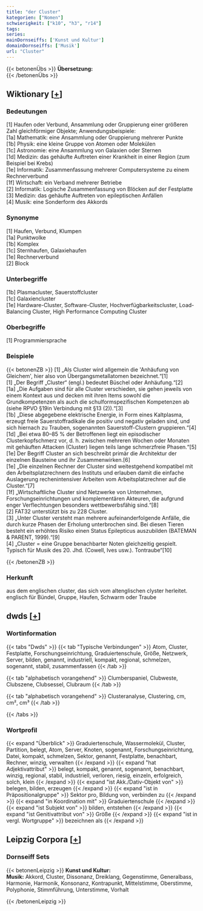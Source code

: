 ```yaml
---
title: "der Cluster"
kategorien: ["Nomen"]
schwierigkeit: ["k10", "h3", "r14"]
tags:
series:
mainDornseiffs: ['Kunst und Kultur']
domainDornseiffs: ['Musik']
url: "Cluster"
---
```


{{< betonenÜbs >}}
**Übersetzung:**  
{{< /betonenÜbs >}}

## Wiktionary [[+](https://de.wiktionary.org/wiki/Cluster)]

### Bedeutungen
[1] Haufen oder Verbund, Ansammlung oder Gruppierung einer größeren Zahl gleichförmiger Objekte; Anwendungsbeispiele:  
[1a] Mathematik: eine Ansammlung oder Gruppierung mehrerer Punkte  
[1b] Physik: eine kleine Gruppe von Atomen oder Molekülen  
[1c] Astronomie: eine Ansammlung von Galaxien oder Sternen  
[1d] Medizin: das gehäufte Auftreten einer Krankheit in einer Region (zum Beispiel bei Krebs)  
[1e] Informatik: Zusammenfassung mehrerer Computersysteme zu einem Rechnerverbund  
[1f] Wirtschaft: ein Verband mehrerer Betriebe  
[2] Informatik: Logische Zusammenfassung von Blöcken auf der Festplatte  
[3] Medizin: das gehäufte Auftreten von epileptischen Anfällen  
[4] Musik: eine Sonderform des Akkords  

### Synonyme
[1] Haufen, Verbund, Klumpen  
[1a] Punktwolke  
[1b] Komplex  
[1c] Sternhaufen, Galaxiehaufen  
[1e] Rechnerverbund  
[2] Block  

### Unterbegriffe
[1b] Plasmacluster, Sauerstoffcluster  
[1c] Galaxiencluster  
[1e] Hardware-Cluster, Software-Cluster, Hochverfügbarkeitscluster, Load-Balancing Cluster, High Performance Computing Cluster  

### Oberbegriffe
[1] Programmiersprache  

### Beispiele
{{< betonenZB >}}
[1] „Als Cluster wird allgemein die 'Anhäufung von Gleichem', hier also von Übergangsmetallatomen bezeichnet.“[1]  
[1] „Der Begriff „Cluster“ (engl.) bedeutet Büschel oder Anhäufung.“[2]  
[1a] „Die Aufgaben sind für alle Cluster verschieden, sie gehen jeweils von einem Kontext aus und decken mit ihren Items sowohl die Grundkompetenzen als auch die schulformspezifischen Kompetenzen ab (siehe RPVO §19in Verbindung mit §13 (2)).“[3]  
[1b] „Diese abgegebene elektrische Energie, in Form eines Kaltplasma, erzeugt freie Sauerstoffradikale die positiv und negativ geladen sind, und sich hiernach zu Trauben, sogenannten Sauerstoff-Clustern gruppieren.“[4]  
[1d] „Bei etwa 80–85 % der Betroffenen liegt ein episodischer Clusterkopfschmerz vor, d. h. zwischen mehreren Wochen oder Monaten mit gehäuften Attacken (Cluster) liegen teils lange schmerzfreie Phasen.“[5]  
[1e] Der Begriff Cluster an sich beschreibt primär die Architektur der einzelnen Bausteine und ihr Zusammenwirken.[6]  
[1e] „Die einzelnen Rechner der Cluster sind weitestgehend kompatibel mit den Arbeitsplatzrechnern des Instituts und erlauben damit die einfache Auslagerung rechenintensiver Arbeiten vom Arbeitsplatzrechner auf die Cluster.“[7]  
[1f] „Wirtschaftliche Cluster sind Netzwerke von Unternehmen, Forschungseinrichtungen und komplementären Akteuren, die aufgrund enger Verflechtungen besonders wettbewerbsfähig sind.“[8]  
[2] FAT32 unterstützt bis zu 228 Cluster.  
[3] „Unter Cluster versteht man mehrere aufeinanderfolgende Anfälle, die durch kurze Phasen der Erholung unterbrochen sind. Bei diesen Tieren besteht ein erhöhtes Risiko einen Status Epilepticus auszubilden (BATEMAN & PARENT, 1999).“[9]  
[4] „Cluster = eine Gruppe benachbarter Noten gleichzeitig gespielt. Typisch für Musik des 20. Jhd. (Cowell, Ives usw.). Tontraube“[10]  

{{< /betonenZB >}}
### Herkunft
aus dem englischen cluster, das sich vom altenglischen clyster herleitet.  
englisch für Bündel, Gruppe, Haufen, Schwarm oder Traube  



## dwds [[+](https://www.dwds.de/wb/Cluster)]

### Wortinformation
{{< tabs "Dwds" >}}
{{< tab "Typische Verbindungen" >}}
Atom, Cluster, Festplatte, Forschungseinrichtung, Graduiertenschule, Größe, Netzwerk, Server, bilden, genannt, industriell, kompakt, regional, schmelzen, sogenannt, stabil, zusammenfassen
{{< /tab >}}

{{< tab "alphabetisch vorangehend" >}}
Clumberspaniel, Clubweste, Clubszene, Clubsessel, Clubraum
{{< /tab >}}

{{< tab "alphabetisch vorangehend" >}}
Clusteranalyse, Clustering, cm, cm², cm³
{{< /tab >}}

{{< /tabs >}}

### Wortprofil
{{< expand "Überblick" >}} Graduiertenschule, Wassermolekül, Cluster, Partition, belegt, Atom, Server, Knoten, sogenannt, Forschungseinrichtung, Datei, kompakt, schmelzen, Sektor, genannt, Festplatte, benachbart, Rechner, winzig, verwalten {{< /expand >}}
{{< expand "hat Adjektivattribut" >}} belegt, kompakt, genannt, sogenannt, benachbart, winzig, regional, stabil, industriell, verloren, riesig, einzeln, erfolgreich, solch, klein {{< /expand >}}
{{< expand "ist Akk./Dativ-Objekt von" >}} belegen, bilden, erzeugen {{< /expand >}}
{{< expand "ist in Präpositionalgruppe" >}} Sektor pro, Bildung von, verbinden zu {{< /expand >}}
{{< expand "in Koordination mit" >}} Graduiertenschule {{< /expand >}}
{{< expand "ist Subjekt von" >}} bilden, entstehen {{< /expand >}}
{{< expand "ist Genitivattribut von" >}} Größe {{< /expand >}}
{{< expand "ist in vergl. Wortgruppe" >}} bezeichnen als {{< /expand >}}

## Leipzig Corpora [[+](https://corpora.uni-leipzig.de/en/res?word=Cluster&corpusId=deu_newscrawl-public_2018)]

### Dornseiff Sets
{{< betonenLeipzig >}}
**Kunst und Kultur:**  
**Musik:** Akkord, Cluster, Dissonanz, Dreiklang, Gegenstimme, Generalbass, Harmonie, Harmonik, Konsonanz, Kontrapunkt, Mittelstimme, Oberstimme, Polyphonie, Stimmführung, Unterstimme, Vorhalt  

{{< /betonenLeipzig >}}
